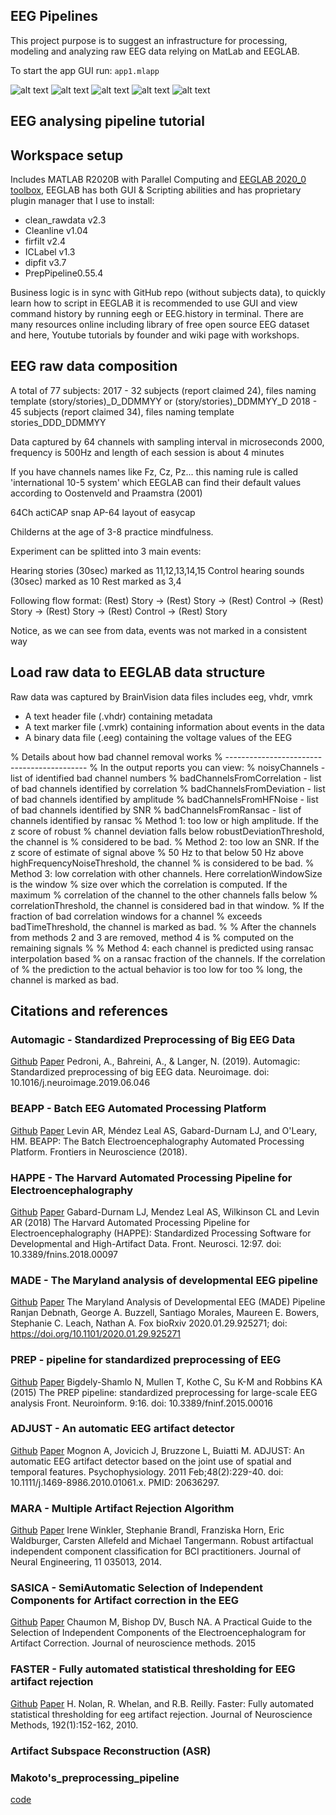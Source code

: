 EEG Pipelines
-------------

This project purpose is to suggest an infrastructure for processing, modeling and analyzing raw EEG data relying on MatLab and EEGLAB.

To start the app GUI run:
`app1.mlapp`

![alt text](static/ICLabel.png)
![alt text](static/ica.png)
![alt text](static/inspect.png)
![alt text](static/prep.png)
![alt text](static/basic.png)


EEG analysing pipeline tutorial
-------------------------------

## Workspace setup
Includes MATLAB R2020B with Parallel Computing and [EEGLAB 2020_0 toolbox](https://sccn.ucsd.edu/eeglab/download.php), EEGLAB has both GUI & Scripting abilities and has proprietary plugin manager that I use to install: 
- clean_rawdata v2.3
- Cleanline v1.04
- firfilt v2.4
- ICLabel v1.3
- dipfit v3.7
- PrepPipeline0.55.4

Business logic is in sync with GitHub repo (without subjects data), to quickly learn how to script in EEGLAB it is recommended to use GUI and view command history by running eegh or EEG.history in terminal. There are many resources online including library of free open source EEG dataset and here, Youtube tutorials by founder and wiki page with workshops.

## EEG raw data composition

A total of 77 subjects:
2017 - 32 subjects (report claimed 24), files naming template (story/stories)_D_DDMMYY or (story/stories)_DDMMYY_D
2018 - 45 subjects (report claimed 34), files naming template
 stories_DDD_DDMMYY

Data captured by 64 channels with sampling interval in microseconds 2000, frequency is 500Hz and length of each session is about 4 minutes

If you have channels names like Fz, Cz, Pz... this naming rule is called 'international 10-5 system' which EEGLAB can find their default values according to Oostenveld and Praamstra (2001)

64Ch actiCAP snap AP-64 layout of easycap


Childerns at the age of 3-8 practice mindfulness.

Experiment can be splitted into 3 main events:

Hearing stories (30sec) marked as 11,12,13,14,15
Control hearing sounds (30sec) marked as 10
Rest marked as 3,4

Following flow format:
(Rest) Story →  (Rest) Story →  (Rest) Control →  (Rest) Story →  (Rest) Story →  (Rest) Control →  (Rest) Story 

Notice, as we can see from data, events was not marked in a consistent way


## Load raw data to EEGLAB data structure
Raw data was captured by BrainVision data files includes eeg, vhdr, vmrk
- A text header file (.vhdr) containing metadata
- A text marker file (.vmrk) containing information about events in the data
- A binary data file (.eeg) containing the voltage values of the EEG


% Details about how bad channel removal works
% -------------------------------------------
% In the output reports you can view:
%    noisyChannels               - list of identified bad channel numbers
%    badChannelsFromCorrelation  - list of bad channels identified by correlation
%    badChannelsFromDeviation    - list of bad channels identified by amplitude
%    badChannelsFromHFNoise      - list of bad channels identified by SNR
%    badChannelsFromRansac       - list of channels identified by ransac
% Method 1: too low or high amplitude. If the z score of robust
%           channel deviation falls below robustDeviationThreshold, the channel is
%           considered to be bad.
% Method 2: too low an SNR. If the z score of estimate of signal above
%           50 Hz to that below 50 Hz above highFrequencyNoiseThreshold, the channel
%           is considered to be bad.
% Method 3: low correlation with other channels. Here correlationWindowSize is the window
%           size over which the correlation is computed. If the maximum
%           correlation of the channel to the other channels falls below
%           correlationThreshold, the channel is considered bad in that window.
%           If the fraction of bad correlation windows for a channel
%           exceeds badTimeThreshold, the channel is marked as bad.
%
% After the channels from methods 2 and 3 are removed, method 4 is
% computed on the remaining signals
%
% Method 4: each channel is predicted using ransac interpolation based
%           on a ransac fraction of the channels. If the correlation of
%           the prediction to the actual behavior is too low for too
%           long, the channel is marked as bad.

## Citations and references
### Automagic - Standardized Preprocessing of Big EEG Data
[Github](https://github.com/methlabUZH/automagic) [Paper](https://www.biorxiv.org/content/10.1101/460469v3.full)
Pedroni, A., Bahreini, A., & Langer, N. (2019). Automagic: Standardized preprocessing of big EEG data. Neuroimage. doi: 10.1016/j.neuroimage.2019.06.046

### BEAPP - Batch EEG Automated Processing Platform 
[Github](https://github.com/lcnbeapp/beapp) [Paper](https://www.ncbi.nlm.nih.gov/pmc/articles/PMC6090769/)
Levin AR, Méndez Leal AS, Gabard-Durnam LJ, and O'Leary, HM. BEAPP: The Batch Electroencephalography Automated Processing Platform. Frontiers in Neuroscience (2018).

### HAPPE - The Harvard Automated Processing Pipeline for Electroencephalography
[Github](https://github.com/lcnhappe/happe) [Paper](https://www.frontiersin.org/articles/10.3389/fnins.2018.00097/full)
Gabard-Durnam LJ, Mendez Leal AS, Wilkinson CL and Levin AR (2018) The Harvard Automated Processing Pipeline for Electroencephalography (HAPPE): Standardized Processing Software for Developmental and High-Artifact Data. Front. Neurosci. 12:97. doi: 10.3389/fnins.2018.00097

### MADE - The Maryland analysis of developmental EEG pipeline
[Github](https://github.com/ChildDevLab/MADE-EEG-preprocessing-pipeline) [Paper](https://www.biorxiv.org/content/10.1101/2020.01.29.925271v1)
The Maryland Analysis of Developmental EEG (MADE) Pipeline Ranjan Debnath, George A. Buzzell, Santiago Morales, Maureen E. Bowers, Stephanie C. Leach, Nathan A. Fox bioRxiv 2020.01.29.925271; doi: https://doi.org/10.1101/2020.01.29.925271

### PREP - pipeline for standardized preprocessing of EEG
[Github](https://github.com/VisLab/EEG-Clean-Tools) [Paper](https://www.frontiersin.org/articles/10.3389/fninf.2015.00016/full)
Bigdely-Shamlo N, Mullen T, Kothe C, Su K-M and Robbins KA (2015)
The PREP pipeline: standardized preprocessing for large-scale EEG analysis
Front. Neuroinform. 9:16. doi: 10.3389/fninf.2015.00016

### ADJUST - An automatic EEG artifact detector
[Github](https://github.com/mdelpozobanos/eegadjust) [Paper](https://pubmed.ncbi.nlm.nih.gov/20636297/)
Mognon A, Jovicich J, Bruzzone L, Buiatti M. ADJUST: An automatic EEG artifact detector based on the joint use of spatial and temporal features. Psychophysiology. 2011 Feb;48(2):229-40. doi: 10.1111/j.1469-8986.2010.01061.x. PMID: 20636297.

### MARA - Multiple Artifact Rejection Algorithm
[Github](https://github.com/irenne/MARA) [Paper](https://iopscience.iop.org/article/10.1088/1741-2560/11/3/035013)
Irene Winkler, Stephanie Brandl, Franziska Horn, Eric Waldburger, Carsten Allefeld and Michael Tangermann. Robust artifactual independent component classification for BCI practitioners. Journal of Neural Engineering, 11 035013, 2014.

### SASICA - SemiAutomatic Selection of Independent Components for Artifact correction in the EEG
[Github](https://github.com/dnacombo/SASICA) [Paper](https://pubmed.ncbi.nlm.nih.gov/25791012/)
Chaumon M, Bishop DV, Busch NA. A Practical Guide to the Selection of Independent Components of the Electroencephalogram for Artifact Correction. Journal of neuroscience methods. 2015 

### FASTER - Fully automated statistical thresholding for EEG artifact rejection
[Github](https://github.com/mdelpozobanos/eegfaster) [Paper](https://www-sciencedirect-com.ezlibrary.technion.ac.il/science/article/pii/S0165027010003894)
H. Nolan, R. Whelan, and R.B. Reilly. Faster: Fully automated statistical thresholding for eeg artifact rejection. Journal of Neuroscience Methods, 192(1):152-162, 2010.

### Artifact Subspace Reconstruction (ASR)

### Makoto's_preprocessing_pipeline
[code](https://sccn.ucsd.edu/wiki/Makoto's_preprocessing_pipeline)

